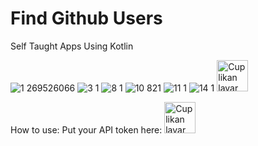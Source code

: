 # Find Github Users
Self Taught Apps Using Kotlin

![1 269526066](https://github.com/fadillahmuhammad/FindGithubUser/assets/74767974/9eee4b7f-3716-4624-81c2-47423a2767d4)
![3 1](https://github.com/fadillahmuhammad/FindGithubUser/assets/74767974/d3b6574a-0d29-40de-8107-ba8cbec86c0d)
![8 1](https://github.com/fadillahmuhammad/FindGithubUser/assets/74767974/5c609d5a-de2e-4c97-a51e-3f0b1636e29a)
![10 821](https://github.com/fadillahmuhammad/FindGithubUser/assets/74767974/f5530e43-bfa2-45a0-8b0a-b05bbdfe814a)
![11 1](https://github.com/fadillahmuhammad/FindGithubUser/assets/74767974/9d3fe418-e864-4b1d-8031-eb0b8a415ab3)
![14 1](https://github.com/fadillahmuhammad/FindGithubUser/assets/74767974/d36bd3b2-44c1-4b2f-b98b-47032c5f0864)
<img width="50" alt="Cuplikan layar 2023-10-06 160206" src="https://github.com/fadillahmuhammad/FindGithubUser/assets/74767974/d36bd3b2-44c1-4b2f-b98b-47032c5f0864">

How to use:
Put your API token here:
<img width="50" alt="Cuplikan layar 2023-10-06 160206" src="https://github.com/fadillahmuhammad/FindGithubUser/assets/74767974/044e59d8-ae1a-4ca8-b2ca-738cc206efb7">
